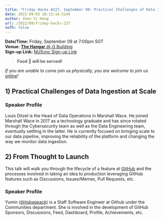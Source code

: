 ```yaml
---
title: "Friday Hacks #227, September 09: Practical Challenges of Data Ingestion at Scale and From Thought to Launch"
date: 2022-09-03 16:13:14.5144
author: Shen Yi Hong
url: /2022/09/friday-hacks-227
nofh: false 
---
```


**Date/Time:** Friday, September 09 at 7:00pm SGT<br />
**Venue:** [**The Hangar** @ i3 Building](https://goo.gl/maps/aUMwWptKFsajR93b9)<br />
**Sign-up Link:** [NUSync Sign-up Link](https://nus.campuslabs.com/engage/submitter/form/start/556619)<br />

> **Food 🍕 will be served!**

_If you are unable to come join us physically, you are welcome to join us [online](https://nus-sg.zoom.us/j/83482473723?pwd=TW5nWitzRFlhOWdLaEVKYlVGMjJDdz09)!_

## 1) Practical Challenges of Data Ingestion at Scale

### Speaker Profile

Louis Ditzel is the Head of Data Operations in Marshall Wace. He joined Marshall Wace in 2017 as a technology graduate and has since rotated through the Cybersecurity team as well as the Data Engineering team, eventually settling in the latter. He is currently focused on bringing scale to our data pipeline, improving the reliability of the platform and changing the way we monitor data ingestion.

## 2) From Thought to Launch

This talk will walk you through the lifecycle of a feature at [GitHub](https://github.com) and the processes involved in taking an idea to production leveraging GitHub features such as Discussions, Issues/Memex, Pull Requests, etc.

### Speaker Profile

Yumin ([@itsbagpack](https://github.com/itsbagpack)) is a Staff Software Engineer at Github under the Communities department. She is involved in the development of GitHub Sponsors, Discussions, Feed, Dashboard, Profile, Achievements, etc.

<br />
